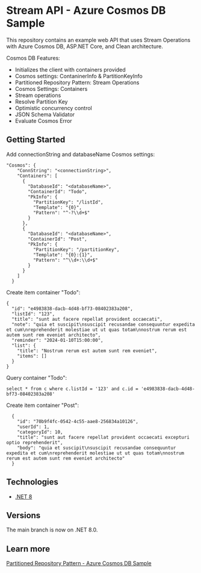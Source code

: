 # Stream API - Azure Cosmos DB Sample
This repository contains an example web API that uses Stream Operations with Azure Cosmos DB, ASP.NET Core, and Clean architecture.

Cosmos DB Features:
* Initializes the client with containers provided
* Cosmos settings: ContaninerInfo & PartitionKeyInfo
* Partitioned Repository Pattern: Stream Operations
* Cosmos Settings: Containers
* Stream operations
* Resolve Partition Key
* Optimistic concurrency control
* JSON Schema Validator
* Evaluate Cosmos Error

## Getting Started
Add connectionString and databaseName Cosmos settings:
```
"Cosmos": {
    "ConnString": "<connectionString>",
    "Containers": [
      {
        "DatabaseId": "<databaseName>",
        "ContainerId": "Todo",
        "PkInfo": {
          "PartitionKey": "/listId",
          "Template": "{0}",
          "Pattern": "^-?\\d+$"
        }
      },
      {
        "DatabaseId": "<databaseName>",
        "ContainerId": "Post",
        "PkInfo": {
          "PartitionKey": "/partitionKey",
          "Template": "{0}:{1}",
          "Pattern": "^\\d+:\\d+$"
        }
      }
    ]
  }
```

Create item container "Todo":
```
{
  "id": "e4983838-dacb-4d48-bf73-08402383a208",
  "listId": "123",
  "title": "sunt aut facere repellat provident occaecati",
  "note": "quia et suscipit\nsuscipit recusandae consequuntur expedita et cum\nreprehenderit molestiae ut ut quas totam\nnostrum rerum est autem sunt rem eveniet architecto",
  "reminder": "2024-01-10T15:00:00",
  "list": {
    "title": "Nostrum rerum est autem sunt rem eveniet",
    "items": []
  }
}
```
Query container "Todo":
```
select * from c where c.listId = '123' and c.id = 'e4983838-dacb-4d48-bf73-08402383a208'
```
Create item container "Post":
```
  {
    "id": "70b9f4fc-0542-4c55-aae8-256834a10126",
    "userId": 1,
    "categoryId": 10,
    "title": "sunt aut facere repellat provident occaecati excepturi optio reprehenderit",
    "body": "quia et suscipit\nsuscipit recusandae consequuntur expedita et cum\nreprehenderit molestiae ut ut quas totam\nnostrum rerum est autem sunt rem eveniet architecto"
  }
```

## Technologies
* [.NET 8](https://dotnet.microsoft.com/es-es/download/dotnet/8.0)

## Versions
The main branch is now on .NET 8.0.

## Learn more
[Partitioned Repository Pattern - Azure Cosmos DB Sample](https://arbems.com)